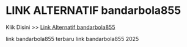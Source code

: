 # LINK ALTERNATIF bandarbola855

Klik Disini >> <a href="https://linksto.pages.dev/">Link Alternatif bandarbola855 </a>

link bandarbola855 terbaru
link bandarbola855 2025